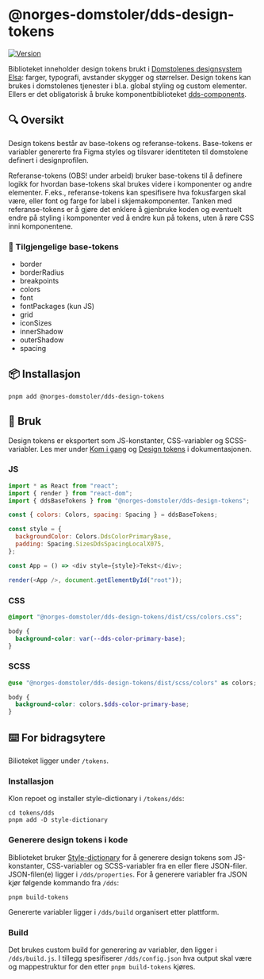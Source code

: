 # @norges-domstoler/dds-design-tokens

[![Version](https://img.shields.io/npm/v/@norges-domstoler/dds-design-tokens)](https://www.npmjs.com/package/@norges-domstoler/dds-design-tokens)

Biblioteket inneholder design tokens brukt i [Domstolenes designsystem Elsa](https://design.domstol.no/): farger, typografi, avstander skygger og størrelser. Design tokens kan brukes i domstolenes tjenester i bl.a. global styling og custom elementer. Ellers er det obligatorisk å bruke komponentbiblioteket [dds-components](https://www.npmjs.com/package/@norges-domstoler/dds-components).

## 🔍 Oversikt

Design tokens består av base-tokens og referanse-tokens. Base-tokens er variabler genererte fra Figma styles og tilsvarer identiteten til domstolene definert i designprofilen.

Referanse-tokens (OBS! under arbeid) bruker base-tokens til å definere logikk for hvordan base-tokens skal brukes videre i komponenter og andre elementer. F.eks., referanse-tokens kan spesifisere hva fokusfargen skal være, eller font og farge for label i skjemakomponenter. Tanken med referanse-tokens er å gjøre det enklere å gjenbruke koden og eventuelt endre på styling i komponenter ved å endre kun på tokens, uten å røre CSS inni komponentene.

### 📃 Tilgjengelige base-tokens

- border
- borderRadius
- breakpoints
- colors
- font
- fontPackages (kun JS)
- grid
- iconSizes
- innerShadow
- outerShadow
- spacing

## 📦 Installasjon

```sh
pnpm add @norges-domstoler/dds-design-tokens
```

## 🔨 Bruk

Design tokens er eksportert som JS-konstanter, CSS-variabler og SCSS-variabler. Les mer under [Kom i gang](https://design.domstol.no/987b33f71/p/956e78-kom-i-gang/b/0174a7) og [Design tokens](https://design.domstol.no/987b33f71/p/18bd6f-design-tokens/b/499a2c) i dokumentasjonen.

### JS

```js
import * as React from "react";
import { render } from "react-dom";
import { ddsBaseTokens } from "@norges-domstoler/dds-design-tokens";

const { colors: Colors, spacing: Spacing } = ddsBaseTokens;

const style = {
  backgroundColor: Colors.DdsColorPrimaryBase,
  padding: Spacing.SizesDdsSpacingLocalX075,
};

const App = () => <div style={style}>Tekst</div>;

render(<App />, document.getElementById("root"));
```

### CSS

```css
@import "@norges-domstoler/dds-design-tokens/dist/css/colors.css";

body {
  background-color: var(--dds-color-primary-base);
}
```

### SCSS

```scss
@use "@norges-domstoler/dds-design-tokens/dist/scss/colors" as colors;

body {
  background-color: colors.$dds-color-primary-base;
}
```

## ⌨️ For bidragsytere

Bilioteket ligger under `/tokens`.

### Installasjon

Klon repoet og installer style-dictionary i `/tokens/dds`:

```
cd tokens/dds
pnpm add -D style-dictionary
```

### Generere design tokens i kode

Biblioteket bruker [Style-dictionary](https://amzn.github.io/style-dictionary) for å generere design tokens som JS-konstanter, CSS-variabler og SCSS-variabler fra en eller flere JSON-filer. JSON-filen(e) ligger i `/dds/properties`. For å generere variabler fra JSON kjør følgende kommando fra `/dds`:

```
pnpm build-tokens
```

Genererte variabler ligger i `/dds/build` organisert etter plattform.

### Build

Det brukes custom build for generering av variabler, den ligger i `/dds/build.js`. I tillegg spesifiserer `/dds/config.json` hva output skal være og mappestruktur for den etter `pnpm build-tokens` kjøres.
